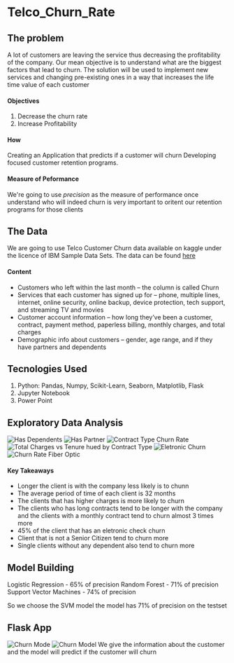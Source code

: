 # Telco_Churn_Rate

## The problem
A lot of customers are leaving the service thus decreasing the profitability of the company.
Our mean objective is to understand what are the biggest factors that lead to churn.
The solution will be used to implement new services and changing pre-existing ones in a way that increases the life time value of each customer
#### Objectives
1. Decrease the churn rate 
2. Increase Profitability
#### How
Creating an Application that predicts if a customer will churn
Developing focused customer retention programs.
#### Measure of Peformance
We're going to use *precision* as the measure of performance once understand who will indeed churn is very important to oritent our retention programs for those clients

## The Data 
We are going to use Telco Customer Churn data available on kaggle under the licence of IBM Sample Data Sets. The data can be found [here](https://www.kaggle.com/datasets/blastchar/telco-customer-churn)
#### Content 
- Customers who left within the last month – the column is called Churn
- Services that each customer has signed up for – phone, multiple lines, internet, online security, online backup, device protection, tech support, and streaming TV and movies
- Customer account information – how long they’ve been a customer, contract, payment method, paperless billing, monthly charges, and total charges
- Demographic info about customers – gender, age range, and if they have partners and dependents

## Tecnologies Used
1. Python: Pandas, Numpy, Scikit-Learn, Seaborn, Matplotlib, Flask
2. Jupyter Notebook
3. Power Point

## Exploratory Data Analysis 
![Has Dependents](https://user-images.githubusercontent.com/90560755/168038557-3c3ab831-d46e-4f9b-b17a-99dd20120db0.png)
![Has Partner](https://user-images.githubusercontent.com/90560755/168038573-22f8ca19-2a14-4bea-8ee4-8ef334897a61.png)
![Contract Type Churn Rate](https://user-images.githubusercontent.com/90560755/168038635-5fb11373-3174-42fb-b166-4bfb6c734efa.png)
![Total Charges vs Tenure hued by Contract Type](https://user-images.githubusercontent.com/90560755/168038671-f36e8b0d-1020-4f6b-be21-2b461ed91858.png)
![Eletronic Churn](https://user-images.githubusercontent.com/90560755/168038679-f7071892-bba4-40b8-8ec1-63b75284eb7e.png)
![Churn Rate Fiber Optic](https://user-images.githubusercontent.com/90560755/168038695-72e1c4f2-058c-414f-8f73-2f521f91c95f.png)

#### Key Takeaways
- Longer the client is with the company less likely is to chunn
- The average period of time of each client is 32 months
- The clients that has higher charges is more likely to churn
- The clients who has long contracts tend to be longer with the company and the clients with a monthly contract tend to churn almost 3 times more
- 45% of the client that has an eletronic check churn
- Client that is not a Senior Citizen tend to churn more
- Single clients without any dependent also tend to churn more

## Model Building
Logistic Regression - 65% of precision
Random Forest - 71% of precision 
Support Vector Machines - 74% of precision

So we choose the SVM model
the model has 71% of precision on the testset

## Flask App
![Churn Mode](https://user-images.githubusercontent.com/90560755/168040882-8ac77b96-362c-488e-9c97-db2a8dc314ed.png)
![Churn Model ](https://user-images.githubusercontent.com/90560755/168040891-b97a311c-77eb-40cf-8975-9f620798b92c.png)
We give the information about the customer and the model will predict if the customer will churn
